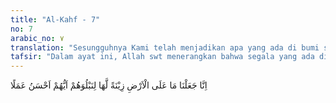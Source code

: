 ```yaml
---
title: "Al-Kahf - 7"
no: 7
arabic_no: ٧
translation: "Sesungguhnya Kami telah menjadikan apa yang ada di bumi sebagai perhiasan baginya, untuk Kami menguji mereka, siapakah di antaranya yang terbaik perbuatannya."
tafsir: "Dalam ayat ini, Allah swt menerangkan bahwa segala yang ada di atas bumi ini diciptakan sebagai perhiasan bagi bumi itu, baik binatang dan tumbuh-tumbuhan yang terdiri dari berbagai jenis di lautan dan di daratan, maupun barang-barang tambang yang beraneka ragam dan sebagainya. Semua itu untuk menguji manusia apakah mereka dapat memahami dengan akal pikiran bahwa perhiasan-perhiasan bumi itu dapat memberi gambaran akan adanya Sang Pencipta, untuk kemudian menaati perintah dan menjauhi larangan-Nya. Bilamana mereka menggunakan segala benda-benda alam, hewan, dan tumbuh-tumbuhan itu untuk pengabdian diri kepada Allah dan kemaslahatan manusia, maka Allah akan memberi mereka pahala yang sebesar-besarnya. Akan tetapi, bilamana mereka menggunakannya untuk mendurhakai Allah dan merusak peradaban dan kemanusiaan, maka Allah swt akan menimpakan kepada mereka azab yang besar pula. Sejarah umat manusia membuktikan bahwa mereka selalu berlomba-lomba untuk mem-peroleh benda-benda perhiasan bumi itu, karena merupakan benda-benda ekonomi yang menjadi sumber penghidupan umat manusia. Karena benda-benda itu pula, mereka saling berbunuh-bunuhan satu sama lain yang akhirnya menimbulkan kehancuran. Hal itu tidak akan terjadi jika mereka menyadari bahwa benda-benda hiasan bumi itu adalah anugerah Allah, dan dimanfaatkan untuk kemanusiaan dan pengabdian kepada Tuhan Rabbul Alamin.\n\nDemikianlah, barang siapa yang dapat memahami dan mengambil pelajaran serta hikmah dari benda-benda hiasan bumi itu akan berbahagia di dunia dan di akhirat. Semua benda alam ini memang diperuntukkan bagi manusia, terserah kepada mereka mau melakukan apa saja terhadap benda-benda hiasan di permukaan bumi itu?\n\nFirman Allah swt:\n\nTidakkah engkau memperhatikan bahwa Allah menundukkan bagimu (manusia) apa yang ada di bumi dan kapal yang berlayar di lautan dengan perintah-Nya. (al-hajj/22: 65)\n\nSabda Nabi Muhammad saw:\n\nSesungguhnya dunia ini manis dan hijau. Dan sesungguhnya Allah menunjuk kamu sebagai penguasa di atasnya, lalu Dia melihat apa yang kamu kerjakan. (Riwayat Muslim dari Abu Sa'id al-Khudri)"
---
```

اِنَّا جَعَلْنَا مَا عَلَى الْاَرْضِ زِيْنَةً لَّهَا لِنَبْلُوَهُمْ اَيُّهُمْ اَحْسَنُ عَمَلًا